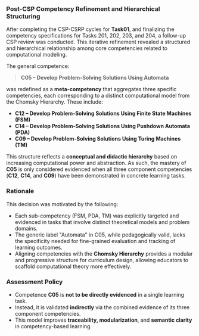 ### Post-CSP Competency Refinement and Hierarchical Structuring

After completing the CSP-CSRP cycles for **Task01**, and finalizing the competency specifications for Tasks 201, 202, 203, and 204, a follow-up CSP review was conducted. This iterative refinement revealed a structured and hierarchical relationship among core competencies related to computational modeling.

The general competence:

> **C05 – Develop Problem-Solving Solutions Using Automata**

was redefined as a **meta-competency** that aggregates three specific competencies, each corresponding to a distinct computational model from the Chomsky Hierarchy. These include:

* **C12 – Develop Problem-Solving Solutions Using Finite State Machines (FSM)**
* **C14 – Develop Problem-Solving Solutions Using Pushdown Automata (PDA)**
* **C09 – Develop Problem-Solving Solutions Using Turing Machines (TM)**

This structure reflects a **conceptual and didactic hierarchy** based on increasing computational power and abstraction. As such, the mastery of **C05** is only considered evidenced when all three component competencies (**C12**, **C14**, and **C09**) have been demonstrated in concrete learning tasks.

### Rationale

This decision was motivated by the following:

* Each sub-competency (FSM, PDA, TM) was explicitly targeted and evidenced in tasks that involve distinct theoretical models and problem domains.
* The generic label "Automata" in C05, while pedagogically valid, lacks the specificity needed for fine-grained evaluation and tracking of learning outcomes.
* Aligning competencies with the **Chomsky Hierarchy** provides a modular and progressive structure for curriculum design, allowing educators to scaffold computational theory more effectively.

### Assessment Policy

* Competence **C05** is **not to be directly evidenced** in a single learning task.
* Instead, it is validated **indirectly** via the combined evidence of its three component competencies.
* This model improves **traceability, modularization**, and **semantic clarity** in competency-based learning.


